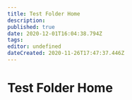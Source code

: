 ```yaml
---
title: Test Folder Home
description: 
published: true
date: 2020-12-01T16:04:38.794Z
tags: 
editor: undefined
dateCreated: 2020-11-26T17:47:37.446Z
---
```


# Test Folder Home